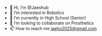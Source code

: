 - 👋 Hi, I’m @Jaeshub
- 👀 I’m interested in Robotics
- 🌱 I’m currently in High School (Senior)
- 💞️ I’m looking to collaborate on Prosthetics
- 📫 How to reach me jaeho2025@gmail.com

<!---
Jaeshub/Jaeshub is a ✨ special ✨ repository because its `README.md` (this file) appears on your GitHub profile.
You can click the Preview link to take a look at your changes.
--->
